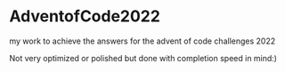 # AdventofCode2022
my work to achieve the answers for the advent of code challenges 2022

Not very optimized or polished but done with completion speed in mind:)
